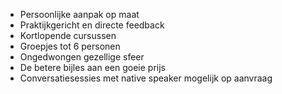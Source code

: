 
* Persoonlijke aanpak op maat 
* Praktijkgericht en directe feedback
* Kortlopende cursussen
* Groepjes tot 6 personen
* Ongedwongen gezellige sfeer
* De betere bijles aan een goeie prijs
* Conversatiesessies met native speaker mogelijk op aanvraag

